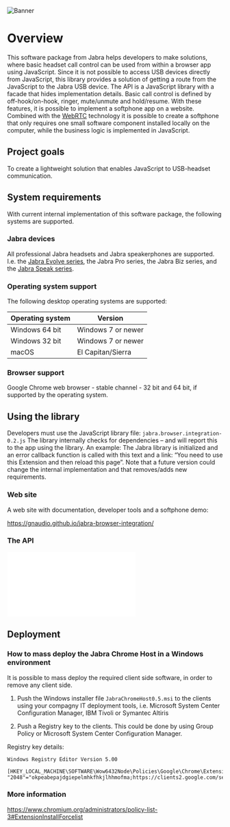 ![Banner](https://raw.githubusercontent.com/gnaudio/jabra-browser-integration/master/docs/banner.png)

# Overview
This software package from Jabra helps developers to make solutions, where basic headset call control can be used from within a browser app using JavaScript. Since it is not possible to access USB devices directly from JavaScript, this library provides a solution of getting a route from the JavaScript to the Jabra USB device. The API is a JavaScript library with a facade that hides implementation details. Basic call control is defined by off-hook/on-hook, ringer, mute/unmute and hold/resume. With these features, it is possible to implement a softphone app on a website. Combined with the [WebRTC](https://en.wikipedia.org/wiki/WebRTC) technology it is possible to create a softphone that only requires one small software component installed locally on the computer, while the business logic is implemented in JavaScript.

## Project goals
To create a lightweight solution that enables JavaScript to USB-headset communication.

## System requirements
With current internal implementation of this software package, the following systems are supported. 

### Jabra devices
All professional Jabra headsets and Jabra speakerphones are supported. I.e. the [Jabra Evolve series](https://www.jabra.com/business/office-headsets/jabra-evolve), the Jabra Pro series, the Jabra Biz series, and the [Jabra Speak series](https://www.jabra.com/business/speakerphones/jabra-speak-series).

### Operating system support
The following desktop operating systems are supported:

| Operating system  | Version            | 
| ----------------- | ------------------ | 
| Windows 64 bit    | Windows 7 or newer | 
| Windows 32 bit    | Windows 7 or newer | 
| macOS             | El Capitan/Sierra             | 

### Browser support
Google Chrome web browser - stable channel - 32 bit and 64 bit, if supported by the operating system. 

## Using the library 
Developers must use the JavaScript library file: `jabra.browser.integration-0.2.js` 
The library internally checks for dependencies – and will report this to the app using the library. An example: The Jabra library is initialized and an error callback function is called with this text and a link: “You need to use this Extension and then reload this page”. Note that a future version could change the internal implementation and that removes/adds new requirements. 

### Web site
A web site with documentation, developer tools and a softphone demo: 

https://gnaudio.github.io/jabra-browser-integration/

### The API

![Application Programming Interface documentation](API.md)

## Deployment

### How to mass deploy the Jabra Chrome Host in a Windows environment

It is possible to mass deploy the required client side software, in order to remove any client side.

1. Push the Windows installer file `JabraChromeHost0.5.msi` to the clients using your compagny IT deployment tools, i.e. Microsoft System Center Configuration Manager, IBM Tivoli or Symantec Altiris 

2. Push a Registry key to the clients. This could be done by using Group Policy or Microsoft System Center Configuration Manager.

Registry key details:

```
Windows Registry Editor Version 5.00

[HKEY_LOCAL_MACHINE\SOFTWARE\Wow6432Node\Policies\Google\Chrome\ExtensionInstallForcelist]
"2048"="okpeabepajdgiepelmhkfhkjlhhmofma;https://clients2.google.com/service/update2/crx"
```

### More information
https://www.chromium.org/administrators/policy-list-3#ExtensionInstallForcelist
